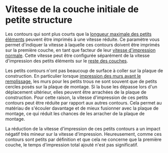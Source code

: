 Vitesse de la couche initiale de petite structure
===

Les contours qui sont plus courts que la [longueur maximale des petits éléments](./small_feature_max_length.md) peuvent être imprimés à une vitesse réduite. Ce paramètre vous permet d'indiquer la vitesse à laquelle ces contours doivent être imprimés sur la première couche, en tant que facteur de leur [vitesse d'impression normale](../vitesse/speed_wall.md). Cette vitesse peut être configurée séparément de la vitesse d'impression des petits éléments sur le [reste des couches](./small_feature_speed_factor.md).

Les petits contours n'ont pas beaucoup de surface à coller sur la plaque de construction. En particulier lorsque [impression des murs avant le remplissage](../infill/infill_before_walls.md), les murs pour les petits trous ne sont souvent que de petits cercles posés sur la plaque de montage. Si la buse les dépasse lors d'un déplacement ultérieur, elles peuvent être arrachées de la plaque de construction. Pour cette raison, la vitesse d'impression de ces petits contours peut être réduite par rapport aux autres contours. Cela permet au matériau de s'écouler davantage et de mieux fusionner avec la plaque de montage, ce qui réduit les chances de les arracher de la plaque de montage.

La réduction de la vitesse d'impression de ces petits contours a un impact négatif très mineur sur la vitesse d'impression. Heureusement, comme ces contours sont petits par définition et que cela ne concerne que la première couche, le temps d'impression total ajouté n'est pas significatif.
